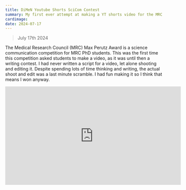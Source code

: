 ```yaml
---
title: DiMeN Youtube Shorts SciCom Contest
summary: My first ever attempt at making a YT shorts video for the MRC Max Perutz Award
cardimage:
date: 2024-07-17
---
```


> July 17th 2024<br>

The Medical Research Council (MRC) Max Perutz Award is a science communication competition for MRC PhD students. This was the first time this competition asked students to make a video, as it was until then a writing contest. I had never written a script for a video, let alone shooting and editing it. Despite spending lots of time thinking and writing, the actual shoot and edit was a last minute scramble. I had fun making it so I think that means I won anyway.

<div style="display:grid;place-items:center;">
    <iframe width="560" height="315" src="https://www.youtube.com/embed/fbvV060Mrs0?si=8RJ9bzTHE9YNjxoU" title="YouTube video player" frameborder="0" allow="accelerometer; autoplay; clipboard-write; encrypted-media; gyroscope; picture-in-picture; web-share" referrerpolicy="strict-origin-when-cross-origin" allowfullscreen></iframe>
</div>
<br>
